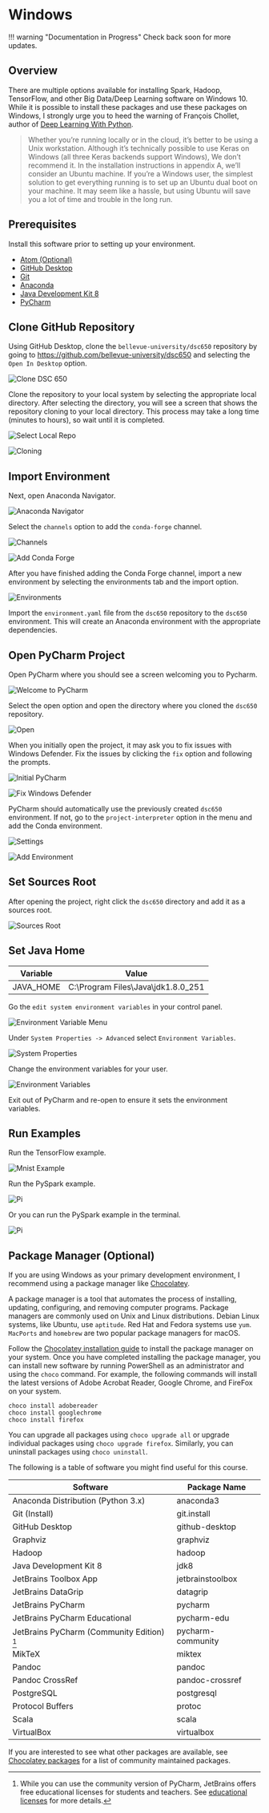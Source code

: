 # Windows

!!! warning "Documentation in Progress"
    Check back soon for more updates.

## Overview

There are multiple options available for installing Spark, Hadoop, TensorFlow, and other Big Data/Deep Learning software on Windows 10. While it is possible to install these packages and use these packages on Windows, I strongly urge you to heed the warning of François Chollet, author of [Deep Learning With Python][deep-learning-with-python].

> Whether you’re running locally or in the cloud, it’s better to be using a Unix workstation. Although it’s technically possible to use Keras on Windows (all three Keras backends support Windows), We don’t recommend it. In the installation instructions in appendix A, we’ll consider an Ubuntu machine. If you’re a Windows user, the simplest solution to get everything running is to set up an Ubuntu dual boot on your machine. It may seem like a hassle, but using Ubuntu will save you a lot of time and trouble in the long run.

## Prerequisites

Install this software prior to setting up your environment.

* [Atom \(Optional\)](https://atom.io/)
* [GitHub Desktop](https://desktop.github.com/)
* [Git](https://git-scm.com/downloads)
* [Anaconda](https://www.anaconda.com/products/individual#Downloads)
* [Java Development Kit 8](https://www.oracle.com/java/technologies/javase/javase-jdk8-downloads.html)
* [PyCharm](https://www.jetbrains.com/pycharm/download/)

## Clone GitHub Repository

Using GitHub Desktop, clone the `bellevue-university/dsc650` repository by going to https://github.com/bellevue-university/dsc650 and selecting the `Open In Desktop` option.

![Clone DSC 650](img/clone-dsc650.png)

Clone the repository to your local system by selecting the appropriate local directory. After selecting the directory, you will see a screen that shows the repository cloning to your local directory.  This process may take a long time (minutes to hours), so wait until it is completed.

![Select Local Repo](img/select-local-repo.png)

![Cloning](img/cloning-repo.png)

## Import Environment

Next, open Anaconda Navigator.  

![Anaconda Navigator](img/anaconda-navigator.png)

Select the `channels` option to add the `conda-forge` channel.  

![Channels](img/channels.png)

![Add Conda Forge](img/add-conda-forge.png)

After you have finished adding the Conda Forge channel, import a new environment by selecting the environments tab and the import option.  

![Environments](img/anaconda-environments.png)

Import the `environment.yaml` file from the `dsc650` repository to the `dsc650` environment. This will create an Anaconda environment with the appropriate dependencies.

## Open PyCharm Project

Open PyCharm where you should see a screen welcoming you to Pycharm.

![Welcome to PyCharm](img/welcome-to-pycharm.png)

Select the open option and open the directory where you cloned the `dsc650` repository.

![Open](img/open-project.png)

When you initially open the project, it may ask you to fix issues with Windows Defender.  Fix the issues by clicking the `fix` option and following the prompts.

![Initial PyCharm](img/pycharm-initial.png)

![Fix Windows Defender](img/fix-windows-defender.png)

PyCharm should automatically use the previously created `dsc650` environment.  If not, go to the `project-interpreter` option in the menu and add the Conda environment.

![Settings](img/pycharm-settings.png)

![Add Environment](img/project-interpreter.png)

## Set Sources Root

After opening the project, right click the `dsc650` directory and add it as a sources root.

![Sources Root](img/sources-root.png)

## Set Java Home

| Variable      | Value                              |
|---------------|------------------------------------|
| JAVA_HOME     | C:\Program Files\Java\jdk1.8.0_251 |

Go the `edit system environment variables` in your control panel.

![Environment Variable Menu](img/env-variables-menu.png)

Under `System Properties -> Advanced` select `Environment Variables`.

![System Properties](img/system-properties-env-variables.png)

Change the environment variables for your user.

![Environment Variables](img/env-variables.png)

Exit out of PyCharm and re-open to ensure it sets the environment variables.  

## Run Examples

Run the TensorFlow example.

![Mnist Example](img/mnist-example.png)

Run the PySpark example.

![Pi](img/run-pi.png)

Or you can run the PySpark example in the terminal.

![Pi](img/run-pi-terminal.png)

## Package Manager (Optional)

If you are using Windows as your primary development environment, I recommend using a package manager like [Chocolatey][chocolatey].

A package manager is a tool that automates the process of installing, updating, configuring, and removing computer programs. Package managers are commonly used on Unix and Linux distributions. Debian Linux systems, like Ubuntu, use `aptitude`. Red Hat and Fedora systems use `yum`.  `MacPorts` and `homebrew` are two popular package managers for macOS.

Follow the [Chocolatey installation guide][chocolatey-install] to install the package manager on your system.  Once you have completed installing the package manager, you can install new software by running PowerShell as an administrator and using the `choco` command.  For example, the following commands will install the latest versions of Adobe Acrobat Reader, Google Chrome, and FireFox on your system.

```shell
choco install adobereader
choco install googlechrome
choco install firefox
```

You can upgrade all packages using `choco upgrade all` or upgrade individual packages using `choco upgrade firefox`.  Similarly, you can uninstall packages using `choco uninstall`.

The following is a table of software you might find useful for this course.

| Software                                   | Package Name      |
|--------------------------------------------|-------------------|
| Anaconda Distribution (Python 3.x)         | anaconda3         |
| Git (Install)                              | git.install       |
| GitHub Desktop                             | github-desktop    |
| Graphviz                                   | graphviz          |
| Hadoop                                     | hadoop            |
| Java Development Kit 8                     | jdk8              |
| JetBrains Toolbox App                      | jetbrainstoolbox  |
| JetBrains DataGrip                         | datagrip          |
| JetBrains PyCharm                          | pycharm           |
| JetBrains PyCharm Educational              | pycharm-edu       |
| JetBrains PyCharm (Community Edition) [^1] | pycharm-community |
| MikTeX                                     | miktex            |
| Pandoc                                     | pandoc            |
| Pandoc CrossRef                            | pandoc-crossref   |
| PostgreSQL                                 | postgresql        |
| Protocol Buffers                           | protoc            |
| Scala                                      | scala             |
| VirtualBox                                 | virtualbox        |


If you are interested to see what other packages are available, see [Chocolatey packages][chocolatey-packages] for a list of community maintained packages.


[^1]: While you can use the community version of PyCharm, JetBrains offers free educational licenses for students and teachers. See [educational licenses][jetbrains-education] for more details.

[chocolatey]: https://chocolatey.org/
[chocolatey-install]: https://chocolatey.org/install
[chocolatey-packages]: https://chocolatey.org/packages
[deep-learning-with-python]: https://www.manning.com/books/deep-learning-with-python
[jetbrains-education]: https://www.jetbrains.com/community/education/
[lubuntu]: https://lubuntu.me/
[pyspark-windows10-install]: https://towardsdatascience.com/installing-apache-pyspark-on-windows-10-f5f0c506bea1
[ubuntu-budgie]: https://ubuntubudgie.org/
[ubuntu-download-1804]: http://releases.ubuntu.com/18.04/
[ubuntu-download-2004]: http://releases.ubuntu.com/20.04/
[ubuntu-mate]: https://ubuntu-mate.org/
[winutils]: https://github.com/steveloughran/winutils
[wsl-install]: https://docs.microsoft.com/en-us/windows/wsl/install-win10
[xubuntu]: https://xubuntu.org/
